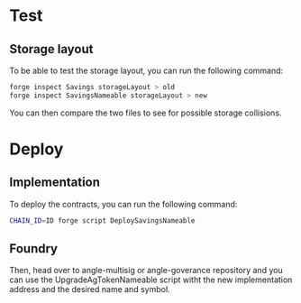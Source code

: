 # Test

## Storage layout

To be able to test the storage layout, you can run the following command:

```bash
forge inspect Savings storageLayout > old
forge inspect SavingsNameable storageLayout > new
```

You can then compare the two files to see for possible storage collisions.

# Deploy

## Implementation

To deploy the contracts, you can run the following command:

```bash
CHAIN_ID=ID forge script DeploySavingsNameable
```

## Foundry

Then, head over to angle-multisig or angle-goverance repository and you can use the UpgradeAgTokenNameable script witht the new implementation address and the desired name and symbol.
